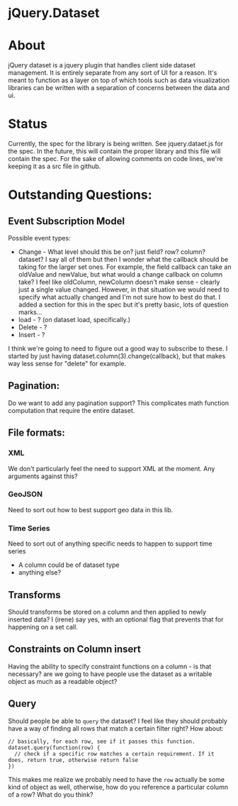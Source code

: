 jQuery.Dataset
==============

# About

jQuery dataset is a jquery plugin that handles client side dataset management. It is entirely separate from any sort of UI for a reason. It's meant to function as a layer on top of which tools such as data visualization libraries can be written with a separation of concerns between the data and ui.

# Status

Currently, the spec for the library is being written.
See jquery.dataet.js for the spec. In the future, this will contain the proper library and this file will contain the spec. For the sake of allowing comments on code lines, we're keeping it as a src file in github.

# Outstanding Questions:

## Event Subscription Model

Possible event types:

* Change - What level should this be on? just field? row? column? dataset? I say all of them but then I wonder what the callback should be taking for the larger set ones. For example, the field callback can take an oldValue and newValue, but what would a change callback on column take? I feel like oldColumn, newColumn doesn't make sense - clearly just a single value changed. However, in that situation we would need to specify what actually changed and I'm not sure how to best do that. I added a section for this in the spec but it's pretty basic, lots of question marks...
* load - ? (on dataset load, specifically.)
* Delete - ?
* Insert - ?

I think we're going to need to figure out a good way to subscribe to these. I started by just having dataset.column(3).change(callback), but that makes way less sense for "delete" for example.
 
## Pagination:

Do we want to add any pagination support? This complicates math function computation that require the entire dataset.

## File formats:

### XML

We don't particularly feel the need to support XML at the moment. Any arguments against this?

### GeoJSON

Need to sort out how to best support geo data in this lib.

### Time Series

Need to sort out of anything specific needs to happen to support time series
* A column could be of dataset type
* anything else?

## Transforms

Should transforms be stored on a column and then applied to newly inserted data? I (irene) say yes, with an optional flag that prevents that for happening on a set call.

## Constraints on Column insert
Having the ability to specify constraint functions on a column - is that necessary? are we going to have people use the dataset as a writable object as much as a readable object?

## Query

Should people be able to `query` the dataset? I feel like they should probably have a way of finding all rows that match a certain filter right? How about:
        
    // basically, for each row, see if it passes this function.
    dataset.query(function(row) {
      // check if a specific row matches a certain requirement. If it does, return true, otherwise return false
    })

This makes me realize we probably need to have the `row` actually be some kind of object as well, otherwise, how do you reference a particular column of a row? What do you think?